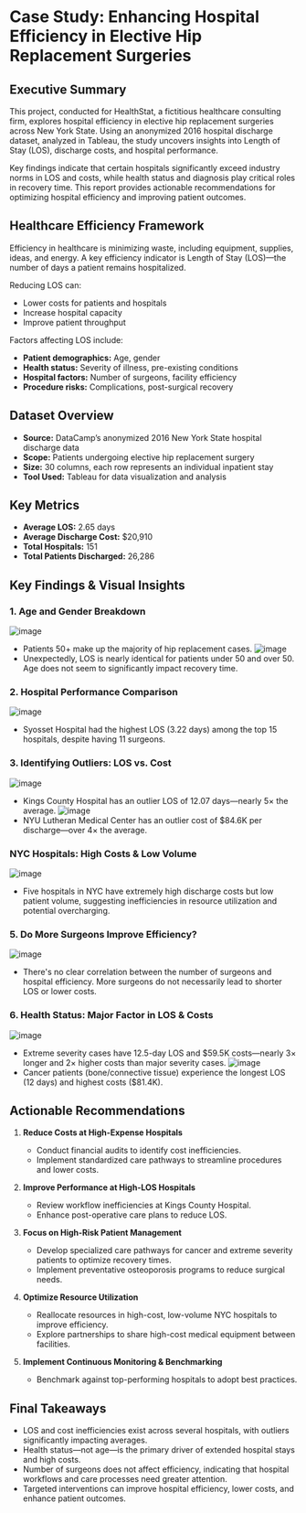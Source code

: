 # Case Study: Enhancing Hospital Efficiency in Elective Hip Replacement Surgeries

## Executive Summary
This project, conducted for HealthStat, a fictitious healthcare consulting firm, explores hospital efficiency in elective hip replacement surgeries across New York State. Using an anonymized 2016 hospital discharge dataset,  analyzed in Tableau, the study uncovers insights into Length of Stay (LOS), discharge costs, and hospital performance.

Key findings indicate that certain hospitals significantly exceed industry norms in LOS and costs, while health status and diagnosis play critical roles in recovery time. This report provides actionable recommendations for optimizing hospital efficiency and improving patient outcomes.

## Healthcare Efficiency Framework
Efficiency in healthcare is minimizing waste, including equipment, supplies, ideas, and energy. A key efficiency indicator is Length of Stay (LOS)—the number of days a patient remains hospitalized.

Reducing LOS can:
- Lower costs for patients and hospitals
- Increase hospital capacity
- Improve patient throughput

Factors affecting LOS include:
- **Patient demographics:** Age, gender
- **Health status:** Severity of illness, pre-existing conditions
- **Hospital factors:** Number of surgeons, facility efficiency
- **Procedure risks:** Complications, post-surgical recovery

## Dataset Overview
- **Source:** DataCamp’s anonymized 2016 New York State hospital discharge data
- **Scope:** Patients undergoing elective hip replacement surgery
- **Size:** 30 columns, each row represents an individual inpatient stay
- **Tool Used:** Tableau for data visualization and analysis

## Key Metrics
- **Average LOS:** 2.65 days
- **Average Discharge Cost:** $20,910
- **Total Hospitals:** 151
- **Total Patients Discharged:** 26,286

## Key Findings & Visual Insights

### 1. Age and Gender Breakdown
![image](https://github.com/user-attachments/assets/bcb7d310-ffc4-4e43-a2d2-124b27caf431)
- Patients 50+ make up the majority of hip replacement cases.
![image](https://github.com/user-attachments/assets/37bfcb34-65d1-4e40-b4cc-73e81e405dfc)
- Unexpectedly, LOS is nearly identical for patients under 50 and over 50. Age does not seem to significantly impact recovery time.

### 2. Hospital Performance Comparison
![image](https://github.com/user-attachments/assets/fd30d0e9-4296-40da-9475-6d7d2d2b8ea3)
- Syosset Hospital had the highest LOS (3.22 days) among the top 15 hospitals, despite having 11 surgeons.

### 3. Identifying Outliers: LOS vs. Cost
![image](https://github.com/user-attachments/assets/31ee1da3-47b2-4c75-a80c-8393cecc0418)
- Kings County Hospital has an outlier LOS of 12.07 days—nearly 5× the average.
![image](https://github.com/user-attachments/assets/2ed9d7b3-d24a-4e17-a97f-563369fbd972)
- NYU Lutheran Medical Center has an outlier cost of $84.6K per discharge—over 4× the average.

### NYC Hospitals: High Costs & Low Volume
![image](https://github.com/user-attachments/assets/1cf7f39c-59bb-47fd-a438-4e171c16bdd4)
- Five hospitals in NYC have extremely high discharge costs but low patient volume, suggesting inefficiencies in resource utilization and potential overcharging.

### 5. Do More Surgeons Improve Efficiency?
![image](https://github.com/user-attachments/assets/76e44884-62a4-42c1-b161-1d015916c392)
- There's no clear correlation between the number of surgeons and hospital efficiency. More surgeons do not necessarily lead to shorter LOS or lower costs.

### 6. Health Status: Major Factor in LOS & Costs
![image](https://github.com/user-attachments/assets/10b84a8f-fd43-4ebc-90dd-e821422cdc8e)
- Extreme severity cases have 12.5-day LOS and $59.5K costs—nearly 3× longer and 2× higher costs than major severity cases.
![image](https://github.com/user-attachments/assets/76b55d90-d321-4715-a41f-e67d1827e47d)
- Cancer patients (bone/connective tissue) experience the longest LOS (12 days) and highest costs ($81.4K).

## Actionable Recommendations

1. **Reduce Costs at High-Expense Hospitals**
   - Conduct financial audits to identify cost inefficiencies.
   - Implement standardized care pathways to streamline procedures and lower costs.

2. **Improve Performance at High-LOS Hospitals**
   - Review workflow inefficiencies at Kings County Hospital.
   - Enhance post-operative care plans to reduce LOS.

3. **Focus on High-Risk Patient Management**
   - Develop specialized care pathways for cancer and extreme severity patients to optimize recovery times.
   - Implement preventative osteoporosis programs to reduce surgical needs.

4. **Optimize Resource Utilization**
   - Reallocate resources in high-cost, low-volume NYC hospitals to improve efficiency.
   - Explore partnerships to share high-cost medical equipment between facilities.

5. **Implement Continuous Monitoring & Benchmarking**
   - Benchmark against top-performing hospitals to adopt best practices.

## Final Takeaways
- LOS and cost inefficiencies exist across several hospitals, with outliers significantly impacting averages.
- Health status—not age—is the primary driver of extended hospital stays and high costs.
- Number of surgeons does not affect efficiency, indicating that hospital workflows and care processes need greater attention.
- Targeted interventions can improve hospital efficiency, lower costs, and enhance patient outcomes.
